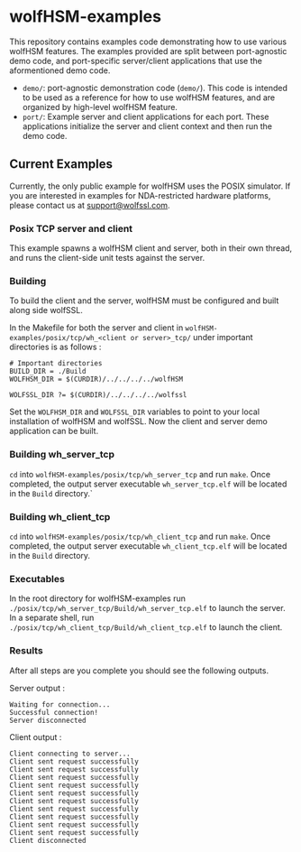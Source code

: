 # wolfHSM-examples

This repository contains examples code demonstrating how to use various wolfHSM features. The examples provided are split between port-agnostic demo code, and port-specific server/client applications that use the aformentioned demo code.

- `demo/`: port-agnostic demonstration code (`demo/`). This code is intended to be used as a reference for how to use wolfHSM features, and are organized by high-level wolfHSM feature.
- `port/`: Example server and client applications for each port. These applications initialize the server and client context and then run the demo code.

## Current Examples
Currently, the only public example for wolfHSM uses the POSIX simulator. If you are interested in examples for NDA-restricted hardware platforms, please contact us at support@wolfssl.com.

### Posix TCP server and client
This example spawns a wolfHSM client and server, both in their own thread, and runs the client-side unit tests against the server.

### Building
To build the client and the server, wolfHSM must be configured and built along side wolfSSL.

In the Makefile for both the server and client in `wolfHSM-examples/posix/tcp/wh_<client or server>_tcp/` under important directories is as follows :
```
# Important directories
BUILD_DIR = ./Build
WOLFHSM_DIR = $(CURDIR)/../../../../wolfHSM

WOLFSSL_DIR ?= $(CURDIR)/../../../../wolfssl
```

Set the `WOLFHSM_DIR` and `WOLFSSL_DIR` variables to point to your local installation of wolfHSM and wolfSSL. Now the client and server demo application can be built.

### Building wh_server_tcp
`cd` into `wolfHSM-examples/posix/tcp/wh_server_tcp` and run `make`. Once completed, the output server executable `wh_server_tcp.elf` will be located in the `Build` directory.`

### Building wh_client_tcp
`cd` into `wolfHSM-examples/posix/tcp/wh_client_tcp` and run `make`. Once completed, the output server executable `wh_client_tcp.elf` will be located in the `Build` directory.

### Executables
In the root directory for wolfHSM-examples run `./posix/tcp/wh_server_tcp/Build/wh_server_tcp.elf` to launch the server. In a separate shell, run `./posix/tcp/wh_client_tcp/Build/wh_client_tcp.elf` to launch the client.

### Results
After all steps are you complete you should see the following outputs.

Server output :

```
Waiting for connection...
Successful connection!
Server disconnected
```

Client output :

```
Client connecting to server...
Client sent request successfully
Client sent request successfully
Client sent request successfully
Client sent request successfully
Client sent request successfully
Client sent request successfully
Client sent request successfully
Client sent request successfully
Client sent request successfully
Client sent request successfully
Client disconnected
```
